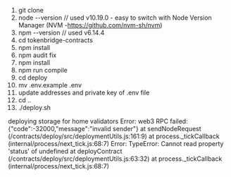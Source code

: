 1. git clone
2. node --version             // used v10.19.0 - easy to switch with Node Version Manager (NVM -https://github.com/nvm-sh/nvm)
3. npm --version              // used v6.14.4
4. cd tokenbridge-contracts
5. npm install
6. npm audit fix  
7. npm install 
8. npm run compile
9. cd deploy
10. mv .env.example .env
12. update addresses and private key of .env file
13. cd ..
14. ./deploy.sh

deploying storage for home validators
Error: web3 RPC failed: {"code":-32000,"message":"invalid sender"}
    at sendNodeRequest (/contracts/deploy/src/deploymentUtils.js:161:9)
    at process._tickCallback (internal/process/next_tick.js:68:7)
Error: TypeError: Cannot read property 'status' of undefined
    at deployContract (/contracts/deploy/src/deploymentUtils.js:63:32)
    at process._tickCallback (internal/process/next_tick.js:68:7)


